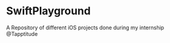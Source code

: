 <h1>SwiftPlayground</h1>

<p>A Repository of different iOS projects done during my internship @Tapptitude</p>

